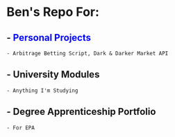 # Ben's Repo For:
## - <span style="color:blue">Personal Projects</span>
    - Arbitrage Betting Script, Dark & Darker Market API
## - University Modules
    - Anything I'm Studying
## - Degree Apprenticeship Portfolio
    - For EPA

<!--
**bsandham/bsandham** is a ✨ _special_ ✨ repository because its `README.md` (this file) appears on your GitHub profile.

Here are some ideas to get you started:

- 🔭 I’m currently working on ...
- 🌱 I’m currently learning ...
- 👯 I’m looking to collaborate on ...
- 🤔 I’m looking for help with ...
- 💬 Ask me about ...
- 📫 How to reach me: ...
- 😄 Pronouns: ...
- ⚡ Fun fact: ...
-->

